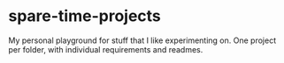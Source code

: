 # spare-time-projects
My personal playground for stuff that I like experimenting on.
One project per folder, with individual requirements and readmes.
